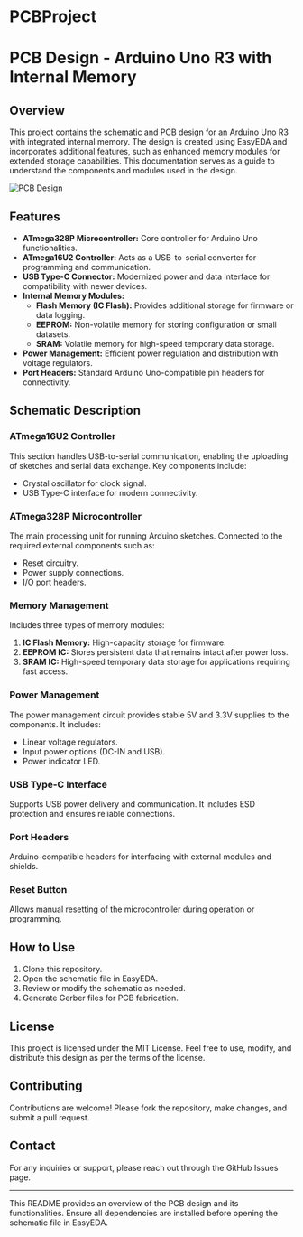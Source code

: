 # PCBProject
# PCB Design - Arduino Uno R3 with Internal Memory

## Overview
This project contains the schematic and PCB design for an Arduino Uno R3 with integrated internal memory. The design is created using EasyEDA and incorporates additional features, such as enhanced memory modules for extended storage capabilities. This documentation serves as a guide to understand the components and modules used in the design.

![PCB Design](./image.png)

## Features
- **ATmega328P Microcontroller:** Core controller for Arduino Uno functionalities.
- **ATmega16U2 Controller:** Acts as a USB-to-serial converter for programming and communication.
- **USB Type-C Connector:** Modernized power and data interface for compatibility with newer devices.
- **Internal Memory Modules:**
  - **Flash Memory (IC Flash):** Provides additional storage for firmware or data logging.
  - **EEPROM:** Non-volatile memory for storing configuration or small datasets.
  - **SRAM:** Volatile memory for high-speed temporary data storage.
- **Power Management:** Efficient power regulation and distribution with voltage regulators.
- **Port Headers:** Standard Arduino Uno-compatible pin headers for connectivity.

## Schematic Description
### ATmega16U2 Controller
This section handles USB-to-serial communication, enabling the uploading of sketches and serial data exchange. Key components include:
- Crystal oscillator for clock signal.
- USB Type-C interface for modern connectivity.

### ATmega328P Microcontroller
The main processing unit for running Arduino sketches. Connected to the required external components such as:
- Reset circuitry.
- Power supply connections.
- I/O port headers.

### Memory Management
Includes three types of memory modules:
1. **IC Flash Memory:** High-capacity storage for firmware.
2. **EEPROM IC:** Stores persistent data that remains intact after power loss.
3. **SRAM IC:** High-speed temporary data storage for applications requiring fast access.

### Power Management
The power management circuit provides stable 5V and 3.3V supplies to the components. It includes:
- Linear voltage regulators.
- Input power options (DC-IN and USB).
- Power indicator LED.

### USB Type-C Interface
Supports USB power delivery and communication. It includes ESD protection and ensures reliable connections.

### Port Headers
Arduino-compatible headers for interfacing with external modules and shields.

### Reset Button
Allows manual resetting of the microcontroller during operation or programming.

## How to Use
1. Clone this repository.
2. Open the schematic file in EasyEDA.
3. Review or modify the schematic as needed.
4. Generate Gerber files for PCB fabrication.

## License
This project is licensed under the MIT License. Feel free to use, modify, and distribute this design as per the terms of the license.

## Contributing
Contributions are welcome! Please fork the repository, make changes, and submit a pull request.

## Contact
For any inquiries or support, please reach out through the GitHub Issues page.

---

This README provides an overview of the PCB design and its functionalities. Ensure all dependencies are installed before opening the schematic file in EasyEDA.

